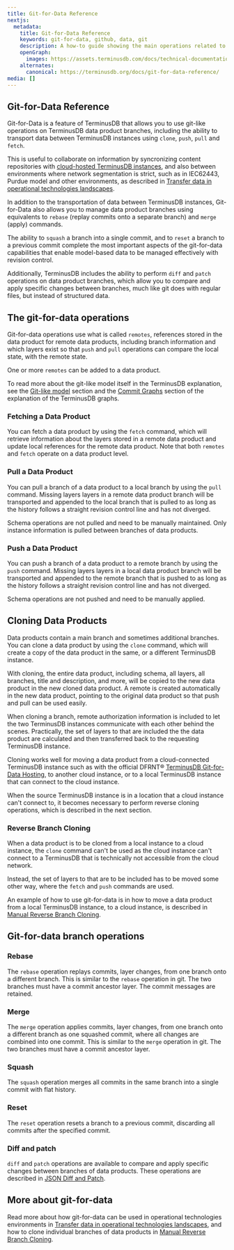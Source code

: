 ```yaml
---
title: Git-for-Data Reference
nextjs:
  metadata:
    title: Git-for-Data Reference
    keywords: git-for-data, github, data, git
    description: A how-to guide showing the main operations related to Git-for-Data with TerminusDB in the cloud environment
    openGraph:
      images: https://assets.terminusdb.com/docs/technical-documentation-terminuscms-og.png
    alternates:
      canonical: https://terminusdb.org/docs/git-for-data-reference/
media: []
---
```


## Git-for-Data Reference

Git-for-Data is a feature of TerminusDB that allows you to use git-like operations on TerminusDB data product branches, including the ability to transport data between TerminusDB instances using `clone`, `push`, `pull` and `fetch`.

This is useful to collaborate on information by syncronizing content repositories with [cloud-hosted TerminusDB instances](https://dfrnt.com/hypergraph-content-studio/), and also between environments where network segmentation is strict, such as in IEC62443, Purdue model and other environments, as described in [Transfer data in operational technologies landscapes](/docs/operational-technologies-transfer/). 

In addition to the transportation of data between TerminusDB instances, Git-for-Data also allows you to manage data product branches using equivalents to `rebase` (replay commits onto a separate branch) and `merge` (apply) commands.

The ability to `squash` a branch into a single commit, and to `reset` a branch to a previous commit complete the most important aspects of the git-for-data capabilities that enable model-based data to be managed effectively with revision control.

Additionally, TerminusDB includes the ability to perform `diff` and `patch` operations on data product branches, which allow you to compare and apply specific changes between branches, much like git does with regular files, but instead of structured data.

## The git-for-data operations

Git-for-data operations use what is called `remotes`, references stored in the data product for remote data products, including branch information and which layers exist so that `push` and `pull` operations can compare the local state, with the remote state. 

One or more `remotes` can be added to a data product.

To read more about the git-like model itself in the TerminusDB explanation, see the [Git-like model](/docs/terminusdb-explanation/#git-like-model) section and the [Commit Graphs](/docs/graphs-explanation/#commit-graphs) section of the explanation of the TerminusDB graphs.

### Fetching a Data Product

You can fetch a data product by using the `fetch` command, which will retrieve information about the layers stored in a remote data product and update local references for the remote data product. Note that both `remotes` and `fetch` operate on a data product level.

### Pull a Data Product

You can pull a branch of a data product to a local branch by using the `pull` command. Missing layers layers in a remote data product branch will be transported and appended to the local branch that is pulled to as long as the history follows a straight revision control line and has not diverged.

Schema operations are not pulled and need to be manually maintained. Only instance information is pulled between branches of data products.

### Push a Data Product

You can push a branch of a data product to a remote branch by using the `push` command. Missing layers layers in a local data product branch will be transported and appended to the remote branch that is pushed to as long as the history follows a straight revision control line and has not diverged.

Schema operations are not pushed and need to be manually applied.

## Cloning Data Products

Data products contain a main branch and sometimes additional branches. You can clone a data product by using the `clone` command, which will create a copy of the data product in the same, or a different TerminusDB instance. 

With cloning, the entire data product, including schema, all layers, all branches, title and description, and more, will be copied to the new data product in the new cloned data product. A remote is created automatically in the new data product, pointing to the original data product so that push and pull can be used easily.

When cloning a branch, remote authorization information is included to let the two TerminusDB instances communicate with each other behind the scenes. Practically, the set of layers to that are included the the data product are calculated and then transferred back to the requesting TerminusDB instance.

Cloning works well for moving a data product from a cloud-connected TerminusDB instance such as with the official DFRNT® [TerminusDB Git-for-Data Hosting](https://dfrnt.com/hypergraph-content-studio/), to another cloud instance, or to a local TerminusDB instance that can connect to the cloud instance.

When the source TerminusDB instance is in a location that a cloud instance can't connect to, it becomes necessary to perform reverse cloning operations, which is described in the next section.

### Reverse Branch Cloning

When a data product is to be cloned from a local instance to a cloud instance, the `clone` command can't be used as the cloud instance can't connect to a TerminusDB that is technically not accessible from the cloud network.

Instead, the set of layers to that are to be included has to be moved some other way, where the `fetch` and `push` commands are used.

An example of how to use git-for-data is in how to move a data product from a local TerminusDB instance, to a cloud instance, is described in [Manual Reverse Branch Cloning](/docs/manual-reverse-branch-cloning/).

## Git-for-data branch operations

### Rebase

The `rebase` operation replays commits, layer changes, from one branch onto a different branch. This is similar to the `rebase` operation in git. The two branches must have a commit ancestor layer. The commit messages are retained.

### Merge

The `merge` operation applies commits, layer changes, from one branch onto a different branch as one squashed commit, where all changes are combined into one commit. This is similar to the `merge` operation in git. The two branches must have a commit ancestor layer.

### Squash

The `squash` operation merges all commits in the same branch into a single commit with flat history.

### Reset

The `reset` operation resets a branch to a previous commit, discarding all commits after the specified commit.

### Diff and patch

`diff` and `patch` operations are available to compare and apply specific changes between branches of data products. These operations are described in [JSON Diff and Patch](/docs/json-diff-and-patch/).

## More about git-for-data

Read more about how git-for-data can be used in operational technologies environments in [Transfer data in operational technologies landscapes](/docs/operational-technologies-transfer/), and how to clone individual branches of data products in [Manual Reverse Branch Cloning](/docs/manual-reverse-branch-cloning/).